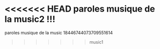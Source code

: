 <<<<<<< HEAD
paroles musique de la music2 !!!
=======
paroles musique de la music 18446744073709551614
>>>>>>> music1
